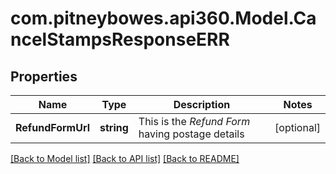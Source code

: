 # com.pitneybowes.api360.Model.CancelStampsResponseERR

## Properties

Name | Type | Description | Notes
------------ | ------------- | ------------- | -------------
**RefundFormUrl** | **string** | This is the *Refund Form* having postage details | [optional] 

[[Back to Model list]](../README.md#documentation-for-models) [[Back to API list]](../README.md#documentation-for-api-endpoints) [[Back to README]](../README.md)

